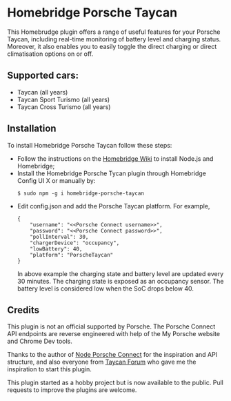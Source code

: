 # Homebridge Porsche Taycan
This Homebrudge plugin offers a range of useful features for your Porsche Taycan, including real-time monitoring of battery level and charging status. Moreover, it also enables you to easily toggle the direct charging or direct climatisation options on or off. 

## Supported cars:
- Taycan (all years)
- Taycan Sport Turismo (all years)
- Taycan Cross Turismo (all years)

## Installation
To install Homebridge Porsche Taycan follow these steps:

- Follow the instructions on the [Homebridge Wiki](https://homebridge.io/how-to-install-homebridge) to install Node.js and Homebridge;
- Install the Homebridge Porsche Tycan plugin through Homebridge Config UI X or manually by:
  ```
  $ sudo npm -g i homebridge-porsche-taycan
  ```
- Edit config.json and add the Porsche Taycan platform. For example,
    ```
    {
        "username": "<<Porsche Connect username>>",
        "password": "<<Porsche Connect password>>",
        "pollInterval": 30,
        "chargerDevice": "occupancy",
        "lowBattery": 40,
        "platform": "PorscheTaycan"
    }
    ```
  In above example the charging state and battery level are updated every 30 minutes. The charging state is exposed as an occupancy sensor. The battery level is considered low when the SoC drops below 40.


## Credits
This plugin is not an official supported by Porsche. The Porsche Connect API endpoints are reverse engineered with help of the My Porsche website and Chrome Dev tools.

Thanks to the author of [Node Porsche Connect](https://github.com/martijndierckx/node-porsche-connect) for the inspiration and API structure, and also everyone from [Taycan Forum](https://www.taycanforum.com/) who gave me the inspiration to start this plugin.

This plugin started as a hobby project but is now available to the public. Pull requests to improve the plugins are welcome. 
